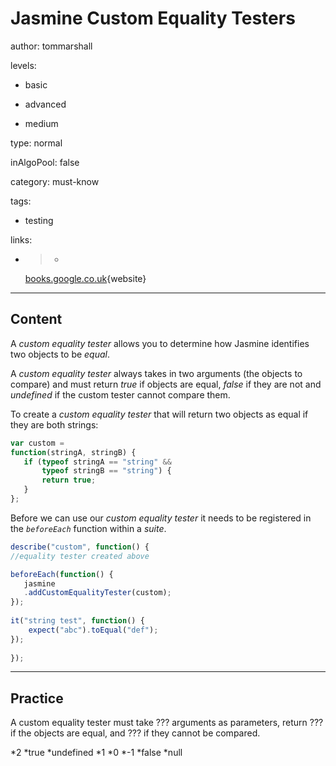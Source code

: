 # Jasmine Custom Equality Testers
author: tommarshall

levels:

  - basic

  - advanced

  - medium

type: normal

inAlgoPool: false

category: must-know

tags:

  - testing

links:

  - >-
    [books.google.co.uk](https://books.google.co.uk/books?id=WNmtCAAAQBAJ&pg=PA66&lpg=PA66&dq=custom+equality+testers+jasmine&source=bl&ots=PVJUoIkOEp&sig=FlgUdGy2xtn31ucBcLjB_QIc9y0&hl=en&sa=X&ved=0ahUKEwiXjaPAvLjKAhXJfRoKHX9xBQIQ6AEINjAE#v=onepage&q&f=false){website}

---
## Content

A *custom equality tester* allows you to determine how Jasmine identifies two objects to be *equal*. 

A *custom equality tester* always takes in two arguments (the objects to compare) and must return *true* if objects are equal, *false* if they are not and *undefined* if the custom tester cannot compare them.

To create a *custom equality tester* that will return two objects as equal if they are both strings:

```javascript
var custom = 
function(stringA, stringB) {	
   if (typeof stringA == "string" &&
       typeof stringB == "string") {       
       return true;
   }
};

```
Before we can use our *custom equality tester* it needs to be registered in the *`beforeEach`* function within a *suite*.
```javascript
describe("custom", function() {
//equality tester created above

beforeEach(function() {
   jasmine
   .addCustomEqualityTester(custom);
});
		
it("string test", function() {
    expect("abc").toEqual("def");
});
  
});

```

---
## Practice

A custom equality tester must take ??? arguments as parameters, return ??? if the objects are equal, and ??? if they cannot be compared.

*2
*true
*undefined
*1
*0
*-1
*false
*null